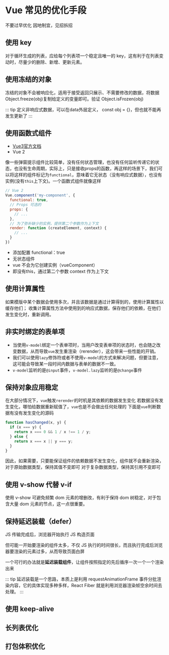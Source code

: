 # Vue 常见的优化手段

不要过早优化
因地制宜，见招拆招

## 使用 key

对于循环生成的列表，应给每个列表项一个稳定且唯一的 key，这有利于在列表变动时，尽量少的删除、新增、更新元素。

## 使用冻结的对象

冻结的对象不会被响应化，适用于接受返回只展示、不需要修改的数据，将数据Object.freeze(obj)复制给定义的变量即可。验证 Object.isFrozen(obj) 

::: tip
定义非响应式数据，可以在data外层定义， const obj = {}，但也就不能再发生更新了
:::

## 使用函数式组件

- [Vue3官方文档](https://cn.vuejs.org/guide/extras/render-function.html#functional-components)
- Vue 2

像一些弹窗提示组件比较简单，没有任何状态管理，也没有任何监听传递它的状态，也没有生命周期，实际上，只是接收props的函数，再这样的场景下，我们可以将这样的组件标记为`functional`，意味着它无状态（没有响应式数据），也没有实例(没有`this`上下文)。一个函数式组件就像这样

```js
// Vue 2
Vue.component('my-component', {
  functional: true,
  // Props 可选的
  props: {
    // ...
  },
  // 为了弥补缺少的实例，提供第二个参数作为上下文
  render: function (createElement, context) {
    // ...
  }
})
```

- 添加配置 functional：true
- 无状态组件
- vue 不会为它创建实例（vueComponent）
- 即没有this，通过第二个参数 context 作为上下文

## 使用计算属性

如果模版中某个数据会使用多次，并且该数据是通过计算得到的，使用计算属性以缓存他们；
收集计算属性方法中使用到的响应式数据，保存他们的依赖，在他们发生变化时，重新调用。

## 非实时绑定的表单项

- 当使用`v-model`绑定一个表单项时，当用户改变表单项的状态时，也会随之改变数据，从而导致`vue`发生重渲染（rerender），这会带来一些性能的开销。
- 我们可以使用`lazy`修饰符或者不使用`v-model`的方式来解决问题，但要注意，这可能会导致某一段时间内数据与表单的数据不一致。
- `v-model`监听的是`@input`事件，`v-model.lazy`监听的是`@change`事件

## 保持对象应用稳定

在大部分情况下，`vue`触发`rerender`的时机是其依赖的数据发生变化
若数据没有发生变化，哪怕给数据重新赋值了，`vue`也是不会做出任何处理的
下面是`vue`判断数据有没有发生变化的源码

```js
function hasChanged(x, y) {
  if (x === y) {
    return x === 0 && 1 / x !== 1 / y;
  } else {
    return x === x || y === y;
  }
}
```

因此，如果需要，只要能保证组件的依赖数据不发生变化，组件就不会重新渲染，
对于原始数据类型，保持其值不变即可
对于复杂数据类型，保持其引用不变即可

## 使用 v-show 代替 v-if

使用 v-show 可避免频繁 dom 元素的增删改，有利于保持 dom 树稳定，对于包含大量 dom 元素的节点，这一点很重要。

## 保持延迟装载（defer）

JS 传输完成后，浏览器开始执行 JS 构造页面<br>

但可能一开始要渲染的组件太多，不仅 JS 执行的时间很长，而且执行完成后浏览器要渲染的元素过多，从而导致页面白屏<br>

一个可行的办法就是**延迟装载组件**，让组件按照指定的先后循序一次一个一个渲染出来

::: tip
延迟装载是一个思路，本质上是利用 requestAnimationFrame 事件分批渲染内容，它的具体实现多种多样，React Fiber 就是利用浏览器渲染帧空余时间去处理。
:::

## 使用 keep-alive

## 长列表优化

## 打包体积优化

